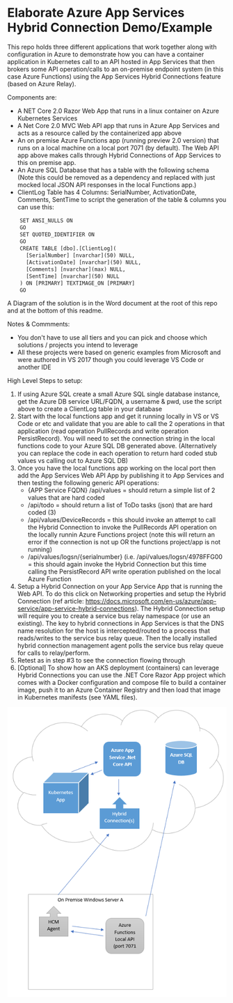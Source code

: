 # Elaborate Azure App Services Hybrid Connection Demo/Example

This repo holds three different applications that work together along with configuration in Azure to demonstrate how you can have a container application in Kubernetes call to an API hosted in App Services that then brokers some API operation/calls to an on-premise endpoint system (in this case Azure Functions) using the App Services Hybrid Connections feature (based on Azure Relay).

Components are:
- A NET Core 2.0 Razor Web App that runs in a linux container on Azure Kubernetes Services
- A Net Core 2.0 MVC Web API app that runs in Azure App Services and acts as a resource called by the containerized app above
- An on premise Azure Functions app (running preview 2.0 version) that runs on a local machine on a local port 7071 (by default).  The Web API app above makes calls through Hybrid Connections of App Services to this on premise app.
- An Azure SQL Database that has a table with the following schema (Note this could be removed as a dependency and replaced with just mocked local JSON API responses in the local Functions app.)
- ClientLog Table has 4 Columns:   SerialNumber, ActivationDate, Comments, SentTime to script the generation of the table & columns you can use this: 

```
    SET ANSI_NULLS ON
    GO
    SET QUOTED_IDENTIFIER ON
    GO
    CREATE TABLE [dbo].[ClientLog](
      [SerialNumber] [nvarchar](50) NULL,
      [ActivationDate] [nvarchar](50) NULL,
      [Comments] [nvarchar](max) NULL,
      [SentTime] [nvarchar](50) NULL
    ) ON [PRIMARY] TEXTIMAGE_ON [PRIMARY]
    GO
```

A Diagram of the solution is in the Word document at the root of this repo and at the bottom of this readme.

Notes & Commments:
- You don't have to use all tiers and you can pick and choose which solutions / projects you intend to leverage
- All these projects were based on generic examples from Microsoft and were authored in VS 2017 though you could leverage VS Code or another IDE 

High Level Steps to setup:
  1. If using Azure SQL create a small Azure SQL single database instance, get the Azure DB service URL/FQDN, a username & pwd, use the script above to create a ClientLog table in your database
  2. Start with the local functions app and get it running locally in VS or VS Code or etc and validate that you are able to call the 2 operations in that application (read operation PullRecords and write operation PersistRecord).  You will need to set the connection string in the local functions code to your Azure SQL DB generated above.  (Alternatively you can replace the code in each operation to return hard coded stub values vs calling out to Azure SQL DB)
  3. Once you have the local functions app working on the local port then add the App Services Web API App by publishing it to App Services and then testing the following generic API operations:
     - {APP Service FQDN} /api/values = should return a simple list of 2 values that are hard coded
     - /api/todo = should return a list of ToDo tasks (json) that are hard coded (3)
     - /api/values/DeviceRecords = this should invoke an attempt to call the Hybrid Connection to invoke the PullRecords API operation on the locally runnin Azure Functions project (note this will return an error if the connection is not up OR the functions project/app is not running)
     - /api/values/logsn/{serialnumber}  (i.e. /api/values/logsn/4978FFG00 =  this should again invoke the Hybrid Connection but this time calling the PersistRecord API write operation published on the local Azure Function
  4. Setup a Hybrid Connection on your App Service App that is running the Web API.  To do this click on Networking properties and setup the Hybrid Connection (ref article: https://docs.microsoft.com/en-us/azure/app-service/app-service-hybrid-connections).   The Hybrid Connection setup will require you to create a service bus relay namespace (or use an existing).  The key to hybrid connections in App Services is that the DNS name resolution for the host is intercepted/routed to a process that reads/writes to the service bus relay queue.   Then the locally installed hybrid connection management agent polls the service bus relay queue for calls to relay/perform.
  5. Retest as in step #3 to see the connection flowing through
  6. [Optional] To show how an AKS deployment (containers) can leverage Hybrid Connections you can use the .NET Core Razor App project which comes with a Docker configuration and compose file to build a container image, push it to an Azure Container Registry and then load that image in Kubernetes manifests (see YAML files).   


[![Hybrid Connection Diagram](/HybridConnDiagram.png)](https://github.com/thekwilson/HybridToDo/blob/master/Hybrid%20Connection%20Diagrams.docx)
